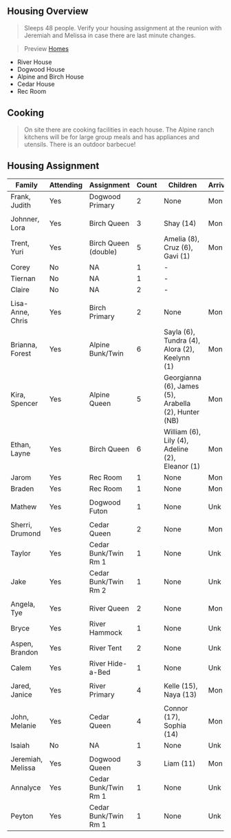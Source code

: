 ## Housing Overview
> Sleeps 48 people. Verify your housing assignment at the reunion with Jeremiah and Melissa in case there are last minute changes.
 
> Preview [Homes](https://www.coramranch.com/vacation-home)
- River House
- Dogwood House
- Alpine and Birch House
- Cedar House
- Rec Room

## Cooking
> On site there are cooking facilities in each house. The Alpine ranch kitchens will be for large group meals and has appliances and utensils. There is an outdoor barbecue!


## Housing Assignment

| Family | Attending | Assignment | Count | Children | Arrive | Depart
| --- | --- | --- | --- | --- | --- | --- |
| Frank, Judith | Yes | Dogwood Primary | 2 | None | Mon | Sat |
| | | | | |
| Johnner, Lora | Yes | Birch Queen | 3 | Shay (14) | Mon | Sat |
| Trent, Yuri | Yes | Birch Queen (double) | 5 | Amelia (8), Cruz (6), Gavi (1) | Mon | Sat |
| Corey | No | NA | 1 | - |  |  |
| Tiernan | No | NA | 1 | - |  |  |
| Claire | No | NA | 2 | - |  |  |
| | | | | |
|Lisa-Anne, Chris | Yes | Birch Primary | 2 | None | Mon | Sat |
|Brianna, Forest | Yes | Alpine Bunk/Twin | 6 | Sayla (6), Tundra (4), Alora (2), Keelynn (1) | Mon | Sat |
|Kira, Spencer | Yes | Alpine Queen | 5 | Georgianna (6), James (5), Arabella (2), Hunter (NB) | Mon | Sat |
|Ethan, Layne | Yes | Birch Queen | 6 | William (6), Lily (4), Adeline (2), Eleanor (1) | Mon | Sat |
| Jarom | Yes | Rec Room | 1 | None | Mon | Sat |
| Braden | Yes | Rec Room | 1 | None | Mon | Sat |
| | | | | |
| Mathew | Yes | Dogwood Futon | 1 | None | Unk | Unk |
| | | | | |
| Sherri, Drumond | Yes | Cedar Queen | 2 | None | Mon | Sat |
| Taylor | Yes | Cedar Bunk/Twin Rm 1 | 1 | None | Unk | Unk |
| Jake | Yes | Cedar Bunk/Twin Rm 2 | 1 | None | Unk | Unk |
| | | | | |
| Angela, Tye | Yes | River Queen | 2 | None | Mon | Sat |
| Bryce | Yes | River Hammock | 1 | None | Unk | Unk |
| Aspen, Brandon | Yes | River Tent | 2 | None | Unk | Unk |
| Calem | Yes | River Hide-a-Bed | 1 | None | Unk | Unk |
| | | | | |
| Jared, Janice | Yes | River Primary | 4 | Kelle (15), Naya (13) | Mon | Sat |
| | | | | |
| John, Melanie | Yes | Cedar Queen | 4 | Connor (17), Sophia (14) | Mon | Sat |
| Isaiah | No | NA | 1 | None | Unk | Unk |
| | | | | |
| Jeremiah, Melissa | Yes | Dogwood Queen | 3 | Liam (11) | Mon | Sat |
| Annalyce | Yes | Cedar Bunk/Twin Rm 1 | 1 | None | Unk | Unk |
| Peyton | Yes | Cedar Bunk/Twin Rm 1 | 1 | None | Unk | Unk |
